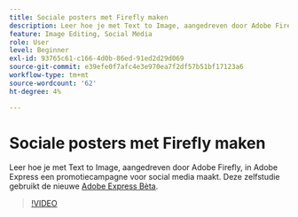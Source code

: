 ```yaml
---
title: Sociale posters met Firefly maken
description: Leer hoe je met Text to Image, aangedreven door Adobe Firefly, een promotiecampagne voor social media kunt opzetten
feature: Image Editing, Social Media
role: User
level: Beginner
exl-id: 93765c61-c166-4d0b-86ed-91ed2d29d069
source-git-commit: e39efe0f7afc4e3e970ea7f2df57b51bf17123a6
workflow-type: tm+mt
source-wordcount: '62'
ht-degree: 4%

---
```


# Sociale posters met Firefly maken

Leer hoe je met Text to Image, aangedreven door Adobe Firefly, in Adobe Express een promotiecampagne voor social media maakt. Deze zelfstudie gebruikt de nieuwe [Adobe Express Bèta](https://www.adobe.com/express/).

>[!VIDEO](https://video.tv.adobe.com/v/3420533?quality=12&learn=on&hidetitle=true)
